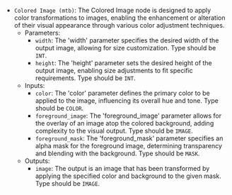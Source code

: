 - `Colored Image (mtb)`: The Colored Image node is designed to apply color transformations to images, enabling the enhancement or alteration of their visual appearance through various color adjustment techniques.
    - Parameters:
        - `width`: The 'width' parameter specifies the desired width of the output image, allowing for size customization. Type should be `INT`.
        - `height`: The 'height' parameter sets the desired height of the output image, enabling size adjustments to fit specific requirements. Type should be `INT`.
    - Inputs:
        - `color`: The 'color' parameter defines the primary color to be applied to the image, influencing its overall hue and tone. Type should be `COLOR`.
        - `foreground_image`: The 'foreground_image' parameter allows for the overlay of an image atop the colored background, adding complexity to the visual output. Type should be `IMAGE`.
        - `foreground_mask`: The 'foreground_mask' parameter specifies an alpha mask for the foreground image, determining transparency and blending with the background. Type should be `MASK`.
    - Outputs:
        - `image`: The output is an image that has been transformed by applying the specified color and background to the given mask. Type should be `IMAGE`.
